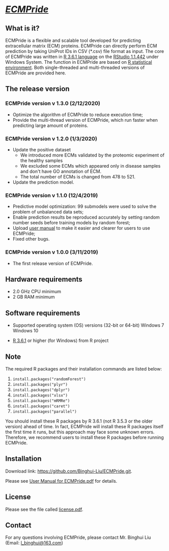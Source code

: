# ***<u>ECMPride</u>***

## What is it?

ECMPride is a flexible and scalable tool developed for predicting extracellular matrix (ECM) proteins. ECMPride can directly perform ECM prediction by taking UniProt IDs in CSV (*.csv) file
format as input. The core of ECMPride was written in [R 3.6.1 language](https://mirrors.tuna.tsinghua.edu.cn/CRAN/bin/windows/base/) on the [RStudio 1.1.442](https://rstudio.com/products/rstudio/download/) under Windows System. The function in ECMPride are based on [R statistical environment](https://www.r-project.org/). Both
single-threaded and multi-threaded versions of ECMPride are provided here.

## The release version

### ECMPride version v 1.3.0 (2/12/2020)

- Optimize the algorithm of ECMPride to reduce execution time;
- Provide the multi-thread version of ECMPride, which run faster when predicting large amount of proteins.

### ECMPride version v 1.2.0 (1/3/2020)

- Update the positive dataset
  - We introduced more ECMs validated by the proteomic experiment of the healthy samples
  - We excluded some ECMs which appeared only in disease samples and don't have GO annotation of ECM.
  - The total number of ECMs is changed from 478 to 521.
- Update the prediction model.

### ECMPride version v 1.1.0 (12/4/2019)

- Predictive model optimization: 99 submodels were used to solve the problem of unbalanced data sets;
- Enable prediction results be reproduced accurately by setting random number seeds before training models by random forest;
- Upload [user manual](https://github.com/Binghui-Liu/ECMPride/blob/master/User%20Manual%20for%20ECMPride.pdf)  to make it easier and clearer for users to use ECMPride;
- Fixed other bugs.

### ECMPride version v 1.0.0 (3/11/2019)

- The first release version of ECMPride.

## Hardware requirements

- 2.0 GHz CPU minimum
- 2 GB RAM minimum

## Software requirements

- Supported operating system (OS) versions (32-bit or 64-bit) 
  Windows 7
  Windows 10

- [R 3.6.1](https://mirrors.tuna.tsinghua.edu.cn/CRAN/bin/windows/base/) or higher (for Windows) from R project

## Note

The required R packages and their installation commands are listed below:

1. `install.packages("randomForest")`  
2. `install.packages("plyr")`  
3. `install.packages("dplyr")`  
4. `install.packages("xlsx")`  
5. `install.packages("mRMRe")`  
6. `install.packages("caret")`  
7. `install.packages("parallel")`

You should install these R packages by R 3.6.1 (not R 3.5.3 or the older version)
ahead of time. In fact, ECMPride will install these R packages itself the first
time it runs, but this approach may face some unknown errors. Therefore, we
recommend users to install these R packages before running ECMPride.

## Installation

Download link: https://github.com/Binghui-Liu/ECMPride.git.

Please see  [User Manual for ECMPride.pdf](https://github.com/Binghui-Liu/ECMPride/blob/master/User%20Manual%20for%20ECMPride.pdf) for details.

## License

 Please see the file called [license.pdf](https://github.com/Binghui-Liu/ECMPride/blob/master/license.pdf).

## Contact

For any questions involving ECMPride, please contact Mr. Binghui Liu (Email: l_binghui@163.com)
